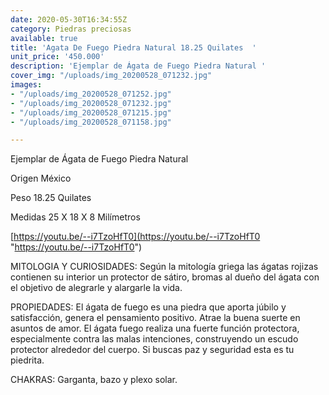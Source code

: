 ```yaml
---
date: 2020-05-30T16:34:55Z
category: Piedras preciosas
available: true
title: 'Agata De Fuego Piedra Natural 18.25 Quilates  '
unit_price: '450.000'
description: 'Ejemplar de Ágata de Fuego Piedra Natural '
cover_img: "/uploads/img_20200528_071232.jpg"
images:
- "/uploads/img_20200528_071252.jpg"
- "/uploads/img_20200528_071232.jpg"
- "/uploads/img_20200528_071215.jpg"
- "/uploads/img_20200528_071158.jpg"

---
```

Ejemplar de Ágata de Fuego Piedra Natural 

Origen México 

Peso 18.25 Quilates 

Medidas 25 X 18 X 8 Milímetros

[https://youtu.be/--i7TzoHfT0](https://youtu.be/--i7TzoHfT0 "https://youtu.be/--i7TzoHfT0")

MITOLOGIA Y CURIOSIDADES: Según la mitología griega las ágatas rojizas contienen su interior un protector de sátiro, bromas al dueño del ágata con el objetivo de alegrarle y alargarle la vida.

PROPIEDADES: El ágata de fuego es una piedra que aporta júbilo y satisfacción, genera el pensamiento positivo. Atrae la buena suerte en asuntos de amor. El ágata fuego realiza una fuerte función protectora, especialmente contra las malas intenciones, construyendo un escudo protector alrededor del cuerpo. Si buscas paz y seguridad esta es tu piedrita.

CHAKRAS: Garganta, bazo y plexo solar.